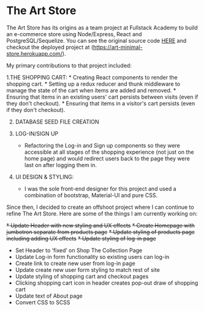 # The Art Store

The Art Store has its origins as a team project at Fullstack Academy to build an e-commerce store using Node/Express, React and PostgreSQL/Sequelize. You can see the original source code [HERE](https://github.com/abdelshok/graceShopper) and checkout the deployed project at (https://art-minimal-store.herokuapp.com/).

My primary contributions to that project included:

1.THE SHOPPING CART: 
	* Creating React components to render the shopping cart.
	* Setting up a redux reducer and thunk middleware to manage the state of the cart when items are added and removed.
	* Ensuring that items in an existing users' cart persists between visits (even if they don't checkout).
	* Ensuring that items in a visitor's cart persists (even if they don't checkout).
	
2. DATABASE SEED FILE CREATION

3. LOG-IN/SIGN UP 
	* Refactoring the Log-in and Sign up components so they were accessible at all stages of the shopping experience (not just on the home page) and would redirect users back to the page they were last on after logging them in.

4. UI DESIGN & STYLING: 
	* I was the sole front-end designer for this project and used a combination of bootstrap, Material-UI and pure CSS.


Since then, I decided to create an offshoot project where I can continue to refine The Art Store. Here are some of the things I am currently working on:

<s>* Update Header with new styling and UX effects</s>
<s>* Create Homepage with jumbotron separate from products page</s>
<s>* Update styling of products page including adding UX effects</s>
<s>* Update styling of log-in page</s>
* Set Header to ‘fixed’ on Shop The Collection Page
* Update Log-in form functionality so existing users can log-in
* Create link to create new user from log-in page
* Update create new user form styling to match rest of site
* Update styling of shopping cart and checkout pages
* Clicking shopping cart icon in header creates pop-out draw of shopping cart
* Update text of About page
* Convert CSS to SCSS 





